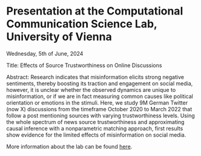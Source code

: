 # Presentation at the Computational Communication Science Lab, University of Vienna
Wednesday, 5th of June, 2024

Title: Effects of Source Trustworthiness on Online Discussions


Abstract: Research indicates that misinformation elicits strong negative sentiments, thereby boosting its traction and engagement on social media, however, it is unclear whether the observed dynamics are unique to misinformation, or if we are in fact measuring common causes like political orientation or emotions in the stimuli. Here, we study 9M German Twitter (now X) discussions from the timeframe October 2020 to March 2022 that follow a post mentioning sources with varying trustworthiness levels. Using the whole spectrum of news source trustworthiness and approximating causal inference with a nonparametric matching approach, first results show evidence for the limited effects of misinformation on social media. 


More information about the lab can be found [here](https://compcommlab.univie.ac.at/).
